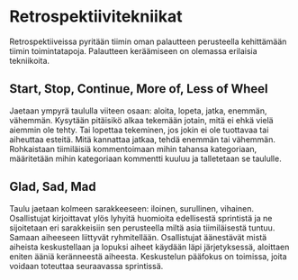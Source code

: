 # Retrospektiivitekniikat
Retrospektiiveissa pyritään tiimin oman palautteen perusteella kehittämään tiimin toimintatapoja. Palautteen keräämiseen on olemassa erilaisia tekniikoita.

## Start, Stop, Continue, More of, Less of Wheel
Jaetaan ympyrä taululla viiteen osaan: aloita, lopeta, jatka, enemmän, vähemmän. Kysytään pitäisikö alkaa tekemään jotain, mitä ei ehkä vielä aiemmin ole tehty. Tai lopettaa tekeminen, jos jokin ei ole tuottavaa tai aiheuttaa esteitä. Mitä kannattaa jatkaa, tehdä enemmän tai vähemmän. Rohkaistaan tiimiläisiä kommentoimaan mihin tahansa kategoriaan, määritetään mihin kategoriaan kommentti kuuluu ja talletetaan se taululle.

## Glad, Sad, Mad
Taulu jaetaan kolmeen sarakkeeseen: iloinen, surullinen, vihainen. Osallistujat kirjoittavat ylös lyhyitä huomioita edellisestä sprintistä ja ne sijoitetaan eri sarakkeisiin sen perusteella miltä asia tiimiläisestä tuntuu. Samaan aiheeseen liittyvät ryhmitellään. Osallistujat äänestävät mistä aiheista keskustellaan ja lopuksi aiheet käydään läpi järjetyksessä, aloittaen eniten ääniä keränneestä aiheesta. Keskustelun pääfokus on toimissa, joita voidaan toteuttaa seuraavassa sprintissä.

##

